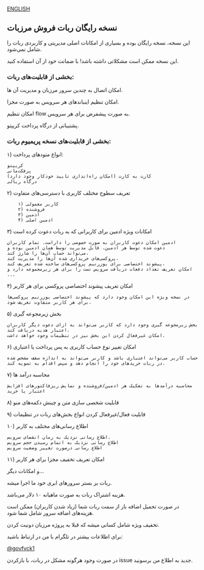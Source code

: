 [ENGLISH](README.ENG.md)
## نسخه رایگان ربات فروش مرزبات

این نسخه، نسخه رایگان بوده و بسیاری از امکانات اصلی مدیریتی و کاربردی ربات را شامل نمی‌شود.

این نسخه ممکن است مشکلاتی داشته باشد! با ضمانت خود از آن استفاده کنید.

### بخشی از قابلیت‌های ربات:

امکان اتصال به چندین سرور مرزبان و مدیریت آن ها.

امکان تنظیم اینباند‌های هر سرویس به صورت مجزا.

امکان تنظیم flow به صورت پیشفرض برای هر سرویس.

پشتیبانی از درگاه پرداخت کریپتو.


### بخشی از قابلیت‌های نسخه پریمیوم ربات:

۱) انواع متود‌های پرداخت:  

    کریپتو  
    پرفکت‌مانی  
    کارت به کارت (امکان راه‌اندازی تایید خودکار وجود دارد)   
    درگاه ریالی  

۲) تعریف سطوح مختلف کاربری با دسترسی‌های متفاوت  

        ۱) کاربر معمولی  
        ۲) فروشنده  
        ۳) ادمین  
        ۴) ادمین اصلی  

۳) امکانات ویژه ادمین برای کاربرانی که به ربات دعوت کرده است

    ادمین امکان دعوت کاربران به صورت خصوصی را داراست. تمام کاربران 
    دعوت شده توسط هر ادمین، قابل مدیریت توسط همان ادمین بوده و 
    می‌تواند حساب آن‌ها را شارژ کند، 
    پروکسی‌های خریداری شده آن‌ها را مدیریت کند، 
    پیشوند اختصاصی برای یوزرنیم پروکسی‌های ساخته شده تعریف کند،
    امکان تعریف تعداد دفعات دریافت سرویس تست را برای هر زیرمجموعه دارد و ...

۴) امکان تعریف پیشوند اختصاصی پروکسی برای هر کاربر

    در نسخه ویژه این امکان وجود دارد که پیشوند اختصاصی یوزرنیم پروکسی‌ها 
    برای هر کاربر متفاوت تعریف شود.

۵) بخش زیرمجوعه گیری

    بخش زیرمجوعه گیری وجود دارد که کاربر می‌تواند به ازای دعوت دیگر کاربران 
    اعتبار هدیه دریافت کند.
    امکان غیرفعال کردن این بخش نیز در تنظیمات وجود خواهد داشت.

۶) امکان تغییر نوع حساب کاربری به پس پرداخت یا اعتباری

    حساب کاربر می‌تواند اعتباری باشد و کاربر می‌تواند به اندازه سقف مشخص شده
    در ربات خریدهای خود را انجام دهد و سپس اقدام به تسویه کند.

۷) محاسبه درآمد ها

    محاسبه درآمدها به تفکیک هر ادمین/فروشنده و نمایش ریزفاکتورهای افزایش اعتبار یا خرید

۸) قابلیت شخصی سازی متن و چینش دکمه‌های منو

۹) قابلیت فعال/غیرفعال کردن انواع بخش‌های ربات در تنظیمات

۱۰) اطلاع رسانی‌های مختلف به کاربر

    اطلاع رسانی نزدیک به زمان انقضای سرویس.
    اطلاع رسانی نزدیک به اتمام رسیدن حجم سرویس
    اطلاع رسانی درصورت تغییر وضعیت سرویس

۱۱) امکان تعریف تخفیف مجزا برای هر کاربر

و امکانات دیگر...

ربات بر بستر سرور‌های ابری خود ما اجرا میشه.

هزینه اشتراک ربات به صورت ماهیانه ۱۰ دلار می‌باشد.

در صورت تحمیل اضافه بار از سمت ربات شما (زیاد شدن کاربران) ممکن است هزینه‌های اضافه سرور شامل شما شود.


تخفیف ویژه شامل کسانی میشه که قبلا به پروژه مرزبان دونیت کردن.

برای اطلاعات بیشتر در تلگرام با من در ارتباط باشید:

[@govfvck1](https://t.me/govfvck1)

در صورت وجود هرگونه مشکل در ربات، با بازکردن issue جدید به اطلاع من برسونید.
